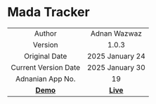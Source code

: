 # Mada Tracker

|                                                         	|                                                      	|
|:-------------------------------------------------------:	|:----------------------------------------------------:	|
|                          Author                         	|                     Adnan Wazwaz                     	|
|                         Version                         	|                          1.0.3                         	|
|                      Original Date                      	|                   2025 January 24                  	|
|                   Current Version Date                  	|                   2025 January 30                  	|
|                     Adnanian App No.                    	|                          19                         	|
| [**Demo**](https://www.youtube.com/watch?v=yooOnKeghUc) 	| [**Live**](https://duration-calculator.netlify.app/) 	|